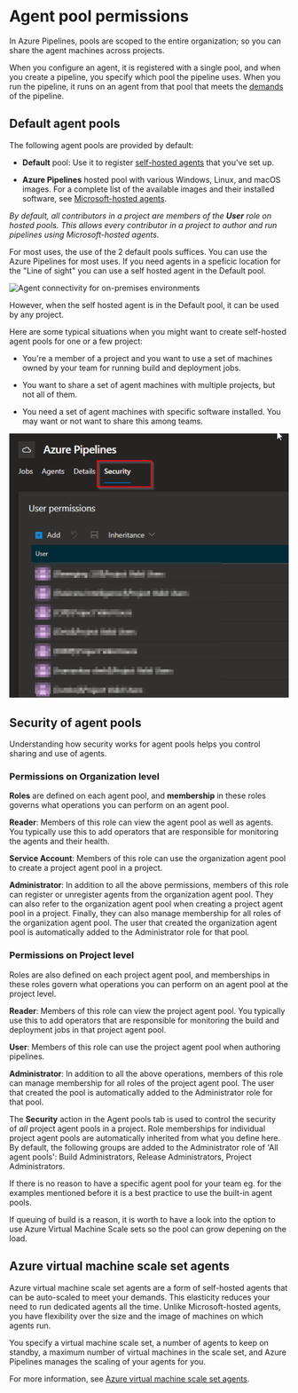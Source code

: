# Agent pool permissions



In Azure Pipelines, pools are scoped to the entire organization; so you can share the agent machines across projects.



When you configure an agent, it is registered with a single pool, and when you create a pipeline, you specify which pool the pipeline uses. When you run the pipeline, it runs on an agent from that pool that meets the [demands](https://docs.microsoft.com/en-us/azure/devops/pipelines/process/demands?view=azure-devops) of the pipeline.



## Default agent pools

The following agent pools are provided by default:

- **Default** pool: Use it to register [self-hosted agents](https://docs.microsoft.com/en-us/azure/devops/pipelines/agents/agents?view=azure-devops) that you've set up.

- **Azure Pipelines** hosted pool with various Windows, Linux, and macOS images. For a complete list of the available images and their installed software, see [Microsoft-hosted agents](https://docs.microsoft.com/en-us/azure/devops/pipelines/agents/hosted?view=azure-devops#use-a-microsoft-hosted-agent).
  
  

*By default, all contributors in a project are members of the **User** role on hosted pools. This allows every contributor in a project to author and run pipelines using Microsoft-hosted agents.*



For most uses, the use of the 2 default pools suffices. You can use the Azure Pipelines for most uses. If you need agents in a speficic location for the "Line of sight" you can use a self hosted agent in the Default pool. 



![Agent connectivity for on-premises environments](https://docs.microsoft.com/en-us/azure/devops/pipelines/agents/media/agent-connections-devops.png?view=azure-devops)

However, when the self hosted agent is in the Default pool, it can be used by any project. 



Here are some typical situations when you might want to create self-hosted agent pools for one or a few project:

- You're a member of a project and you want to use a set of machines owned by your team for running build and deployment jobs. 

- You want to share a set of agent machines with multiple projects, but not all of them. 

- You need a set of agent machines with specific software installed. You may want or not want to share this among teams. 





![](./images/2021-03-14-22-19-51-image.png)



## Security of agent pools

Understanding how security works for agent pools helps you control sharing and use of agents.



### Permissions on Organization level

**Roles** are defined on each agent pool, and **membership** in these roles governs what operations you can perform on an agent pool.


**Reader**:  Members of this role can view the agent pool as well as agents. You typically use this to add operators that are responsible for monitoring the agents and their health. 


**Service Account**: Members of this role can use the organization agent pool to create a project agent pool in a project.


**Administrator**: In addition to all the above permissions, members of this role can register or unregister agents from the organization agent pool. They can also refer to the organization agent pool when creating a project agent pool in a project. Finally, they can also manage membership for all roles of the organization agent pool. The user that created the organization agent pool is automatically added to the Administrator role for that pool. 



### Permissions on Project level

Roles are also defined on each project agent pool, and memberships in these roles govern what operations you can perform on an agent pool at the project level.

**Reader**:  Members of this role can view the project agent pool. You typically use this to add operators that are responsible for monitoring the build and deployment jobs in that project agent pool. 



**User**: Members of this role can use the project agent pool when authoring pipelines.


**Administrator**: In addition to all the above operations, members of this role can manage membership for all roles of the project agent pool. The user that created the pool is automatically added to the Administrator role for that pool.



The **Security** action in the Agent pools tab is used to control the security of *all* project agent pools in a project. Role memberships for individual project agent pools are automatically inherited from what you define here. By default, the following groups are added to the Administrator role of 'All agent pools': Build Administrators, Release Administrators, Project Administrators.



If there is no reason to have a specific agent pool for your team eg. for the examples mentioned before it is a best practice to use the built-in agent pools. 

If queuing of build is a reason, it is worth to have a look into the option to use Azure Virtual Machine Scale sets so the pool can grow depening on the load. 



## Azure virtual machine scale set agents

Azure virtual machine scale set agents are a form of self-hosted agents that can be auto-scaled to meet your demands. This elasticity reduces your need to run dedicated agents all the time. Unlike Microsoft-hosted agents, you have flexibility over the size and the image of machines on which agents run.

You specify a virtual machine scale set, a number of agents to keep on standby, a maximum number of virtual machines in the scale set, and Azure Pipelines manages the scaling of your agents for you.

For more information, see [Azure virtual machine scale set agents](https://docs.microsoft.com/en-us/azure/devops/pipelines/agents/scale-set-agents?view=azure-devops).














